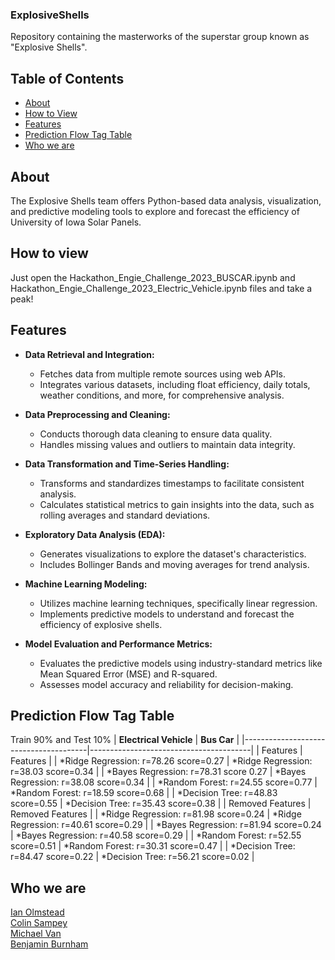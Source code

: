 ### ExplosiveShells
Repository containing the masterworks of the superstar group known as "Explosive Shells". 

## Table of Contents

- [About](#about)
- [How to View](#Howto)
- [Features](#features)
- [Prediction Flow Tag Table](#Prediction-flow-tag-table)
- [Who we are](#Who-we-are)

## About

The Explosive Shells team offers Python-based data analysis, visualization, and predictive modeling tools to explore and forecast the efficiency of University of Iowa Solar Panels.

## How to view

Just open the Hackathon_Engie_Challenge_2023_BUSCAR.ipynb and Hackathon_Engie_Challenge_2023_Electric_Vehicle.ipynb files and take a peak!

## Features

- **Data Retrieval and Integration:**
  - Fetches data from multiple remote sources using web APIs.
  - Integrates various datasets, including float efficiency, daily totals, weather conditions, and more, for comprehensive analysis.

- **Data Preprocessing and Cleaning:**
  - Conducts thorough data cleaning to ensure data quality.
  - Handles missing values and outliers to maintain data integrity.

- **Data Transformation and Time-Series Handling:**
  - Transforms and standardizes timestamps to facilitate consistent analysis.
  - Calculates statistical metrics to gain insights into the data, such as rolling averages and standard deviations.

- **Exploratory Data Analysis (EDA):**
  - Generates visualizations to explore the dataset's characteristics.
  - Includes Bollinger Bands and moving averages for trend analysis.

- **Machine Learning Modeling:**
  - Utilizes machine learning techniques, specifically linear regression.
  - Implements predictive models to understand and forecast the efficiency of explosive shells.

- **Model Evaluation and Performance Metrics:**
  - Evaluates the predictive models using industry-standard metrics like Mean Squared Error (MSE) and R-squared.
  - Assesses model accuracy and reliability for decision-making.

## Prediction Flow Tag Table
Train 90% and Test 10%
| **Electrical Vehicle**                | **Bus Car**                            |
|---------------------------------------|----------------------------------------|
|                Features               |                Features                |
| *Ridge Regression: r=78.26 score=0.27 | *Ridge Regression: r=38.03 score=0.34 |
| *Bayes Regression: r=78.31 score 0.27 | *Bayes Regression: r=38.08 score=0.34  |
| *Random Forest: r=24.55 score=0.77    | *Random Forest: r=18.59 score=0.68     |
|   *Decision Tree: r=48.83 score=0.55  |   *Decision Tree: r=35.43 score=0.38   |
|            Removed Features           |            Removed Features            |
| *Ridge Regression: r=81.98 score=0.24 | *Ridge Regression: r=40.61 score=0.29  |
| *Bayes Regression: r=81.94 score=0.24 | *Bayes Regression: r=40.58 score=0.29  |
| *Random Forest: r=52.55 score=0.51    | *Random Forest: r=30.31 score=0.47     |
| *Decision Tree: r=84.47 score=0.22    | *Decision Tree: r=56.21 score=0.02     |

## Who we are
[Ian Olmstead](https://www.linkedin.com/in/ubermensch/)</br>
[Colin Sampey](https://www.linkedin.com/in/colin-sampey/)</br>
[Michael Van](https://www.linkedin.com/in/atmichaelvan/)</br>
[Benjamin Burnham](https://www.linkedin.com/in/benjamin-j-burnham/)</br>
